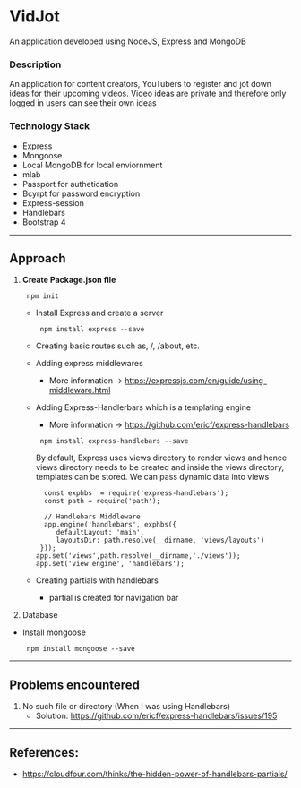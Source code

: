 # VidJot
An application developed using NodeJS, Express and MongoDB<br>
### Description
An application for content creators, YouTubers to register and jot down ideas for their upcoming videos. Video ideas are private and therefore only logged in users can see their own ideas
<br>
### Technology Stack
- Express
- Mongoose
- Local MongoDB for local enviornment
- mlab 
- Passport for authetication
- Bcyrpt for password encryption
- Express-session
- Handlebars
- Bootstrap 4

<hr>

## Approach

1. **Create Package.json file** 
   
      ```
       npm init
      ```
   
      - Install Express and create a server
   
        ```
         npm install express --save
        ```
  
      - Creating basic routes such as, /,  /about, etc.
        
  
      - Adding express middlewares
         - More information -> https://expressjs.com/en/guide/using-middleware.html
    
      - Adding Express-Handlerbars which is a templating engine
         - More information -> https://github.com/ericf/express-handlebars

        ```
         npm install express-handlebars --save
        ```
        
         By default, Express uses views directory to render views and hence views directory needs to be created and inside the views   directory, templates can be stored. We can pass dynamic data into views
   
         ```
           const exphbs  = require('express-handlebars');
           const path = require('path');

           // Handlebars Middleware
           app.engine('handlebars', exphbs({
              defaultLayout: 'main',
              layoutsDir: path.resolve(__dirname, 'views/layouts')
          }));
         app.set('views',path.resolve(__dirname,'./views'));
         app.set('view engine', 'handlebars');
         ```
   
   - Creating partials with handlebars
      - partial is created for navigation bar
 
 2. Database
   
   - Install mongoose
     ```
      npm install mongoose --save
     ```
   
   
<hr>

## Problems encountered

1. No such file or directory (When I was using Handlebars)
   - Solution: https://github.com/ericf/express-handlebars/issues/195
   
<hr>

## References: <br>

- https://cloudfour.com/thinks/the-hidden-power-of-handlebars-partials/
